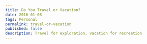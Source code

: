 ```yaml
---
title: Do You Travel or Vacation?
date: 2016-01-08
tags: Personal
permalink: travel-or-vacation
published: false
description: Travel for exploration, vacation for recreation
---
```

